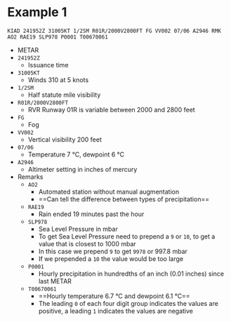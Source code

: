 # Example 1

```
KIAD 241952Z 31005KT 1/2SM R01R/2000V2800FT FG VV002 07/06 A2946 RMK
AO2 RAE19 SLP978 P0001 T00670061
```

* METAR
* `241952Z`
  * Issuance time
* `31005KT`
  * Winds 310 at 5 knots
* `1/2SM`
  * Half statute mile visibility
* `R01R/2000V2800FT`
  * RVR Runway 01R is variable between 2000 and 2800 feet
* `FG`
  * Fog
* `VV002`
  * Vertical visibility 200 feet
* `07/06`
  * Temperature 7 &#176;C, dewpoint 6 &#176;C
* `A2946`
  * Altimeter setting in inches of mercury
* Remarks
  * `AO2`
    * Automated station without manual augmentation
    * ==Can tell the difference between types of precipitation==
  * `RAE19`
    * Rain ended 19 minutes past the hour
  * `SLP978`
    * Sea Level Pressure in mbar
    * To get Sea Level Pressure need to prepend a `9` or `10`, to get a value that is closest to 1000 mbar
    * In this case we prepend `9` to get `9978` or 997.8 mbar
    * If we prepended a `10` the value would be too large
  * `P0001`
    * Hourly precipitation in hundredths of an inch (0.01 inches) since last METAR
  * `T00670061`
    * ==Hourly temperature 6.7 &#176;C and dewpoint 6.1 &#176;C==
    * The leading `0` of each four digit group indicates the values are positive, a leading `1` indicates the values are negative
